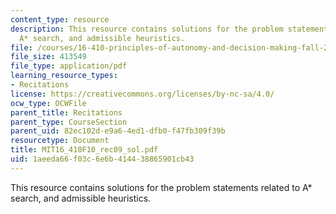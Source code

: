 ```yaml
---
content_type: resource
description: This resource contains solutions for the problem statements related to
  A* search, and admissible heuristics.
file: /courses/16-410-principles-of-autonomy-and-decision-making-fall-2010/1aeeda66f03c6e6b414438865901cb43_MIT16_410F10_rec09_sol.pdf
file_size: 413549
file_type: application/pdf
learning_resource_types:
- Recitations
license: https://creativecommons.org/licenses/by-nc-sa/4.0/
ocw_type: OCWFile
parent_title: Recitations
parent_type: CourseSection
parent_uid: 82ec102d-e9a6-4ed1-dfb0-f47fb309f39b
resourcetype: Document
title: MIT16_410F10_rec09_sol.pdf
uid: 1aeeda66-f03c-6e6b-4144-38865901cb43
---
```

This resource contains solutions for the problem statements related to A* search, and admissible heuristics.